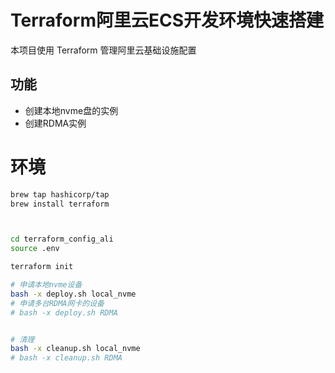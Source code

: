 # Terraform阿里云ECS开发环境快速搭建

本项目使用 Terraform 管理阿里云基础设施配置

## 功能

* 创建本地nvme盘的实例
* 创建RDMA实例



# 环境


``` bash
brew tap hashicorp/tap
brew install terraform



cd terraform_config_ali
source .env

terraform init

# 申请本地nvme设备
bash -x deploy.sh local_nvme
# 申请多台RDMA网卡的设备
# bash -x deploy.sh RDMA


# 清理
bash -x cleanup.sh local_nvme
# bash -x cleanup.sh RDMA

```